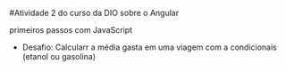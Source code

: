 #Atividade 2 do curso da DIO sobre o Angular


primeiros passos com JavaScript 
- Desafio: Calcularr a média gasta em uma viagem com a condicionais (etanol ou gasolina)